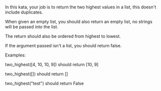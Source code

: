 In this kata, your job is to return the two highest values in a list, this doesn't include duplicates.

When given an empty list, you should also return an empty list, no strings will be passed into the list.

The return should also be ordered from highest to lowest.

If the argument passed isn't a list, you should return false.

Examples:

two_highest([4, 10, 10, 9]) should return [10, 9]

two_highest([]) should return []

two_highest("test") should return False
